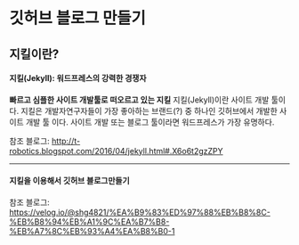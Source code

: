 깃허브 블로그 만들기
==
## 지킬이란?
#### 지킬(Jekyll): 워드프레스의 강력한 경쟁자
**빠르고 심플한 사이트 개발툴로 떠오르고 있는 지킬**
지킬(Jekyll)이란 사이트 개발 툴이다. 지킬은 개발자연구자들이 가장 좋아하는 브랜드(?) 중 하나인 깃허브에서 개발한 사이트 개발 툴 이다. 사이트 개발 또는 블로그 툴이라면 워드프레스가 가장 유명하다. 

참조 블로그: http://t-robotics.blogspot.com/2016/04/jekyll.html#.X6o6t2gzZPY

***

#### 지킬을 이용해서 깃허브 블로그만들기
참조 블로그: https://velog.io/@shg4821/%EA%B9%83%ED%97%88%EB%B8%8C-%EB%B8%94%EB%A1%9C%EA%B7%B8-%EB%A7%8C%EB%93%A4%EA%B8%B0-1

